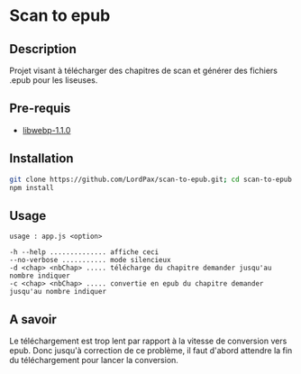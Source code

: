 # Scan to epub
## Description
Projet visant à télécharger des chapitres de scan et générer des fichiers .epub pour les liseuses.

## Pre-requis
* [libwebp-1.1.0](https://developers.google.com/speed/webp/docs/compiling)

## Installation
```bash
git clone https://github.com/LordPax/scan-to-epub.git; cd scan-to-epub
npm install
```

## Usage
```
usage : app.js <option>

-h --help .............. affiche ceci
--no-verbose ........... mode silencieux
-d <chap> <nbChap> ..... télécharge du chapitre demander jusqu'au nombre indiquer
-c <chap> <nbChap> ..... convertie en epub du chapitre demander jusqu'au nombre indiquer
```

## A savoir
Le téléchargement est trop lent par rapport à la vitesse de conversion vers epub. Donc jusqu'à correction de ce problème, il faut d'abord attendre la fin du téléchargement pour lancer la conversion.